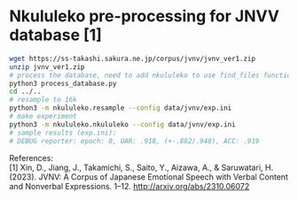 # Nkululeko pre-processing for JNVV database [1]  

```bash
wget https://ss-takashi.sakura.ne.jp/corpus/jvnv/jvnv_ver1.zip
unzip jvnv_ver1.zip
# process the database, need to add nkululeko to use find_files function
python3 process_database.py
cd ../..
# resample to 16k
python3 -m nkululeko.resample --config data/jvnv/exp.ini
# make experiment
python3 -m nkululeko.nkululeko --config data/jvnv/exp.ini
# sample results (exp.ini):
# DEBUG reporter: epoch: 0, UAR: .918, (+-.882/.948), ACC: .919
```

References:  
[1] Xin, D., Jiang, J., Takamichi, S., Saito, Y., Aizawa, A., & Saruwatari, H. (2023). JVNV: A Corpus of Japanese Emotional Speech with Verbal Content and Nonverbal Expressions. 1–12. <http://arxiv.org/abs/2310.06072>
